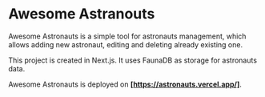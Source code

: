# Awesome Astranouts

Awesome Astronauts is a simple tool for astronauts management, which allows adding new astronaut, editing and deleting already existing one.

This project is created in Next.js. It uses FaunaDB as storage for astronauts data.

Awesome Astronauts is deployed on **[https://astronauts.vercel.app/]**.
